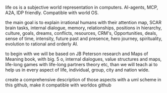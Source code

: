life os is a subjective world representation in computers. AI-agents, MCP, A2A, IDP friendly. Compatible with world OS.

the main goal is to explain irrational humans with their attention map, SCAR brain tasks, internal dialogue, memory, relationships, positions in hierarchy, culture, goals, dreams, conflicts, resources, CRM's, Opportunities, deals, sense of time, intensity, future past and presence, hero journey, spirituality, evolution to rational and orderly AI.

to begin with we will be based on JB Peterson research and Maps of Meaning book, with big. 5 o, internal dialogues, value structures and maps, life-long games with life-long partners theory etc, than we will teach ai to help us in every aspect of life, individual, group, city and nation wide.

create a comprehensive description of those aspects with a uml scheme in this github, make it compatible with worldos github